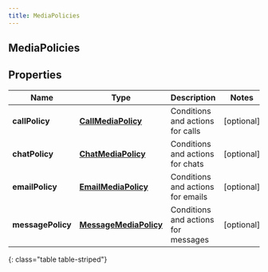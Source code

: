 ```yaml
---
title: MediaPolicies
---
```


## MediaPolicies

## Properties

| Name              | Type                                                                 | Description                         | Notes      |
| ----------------- | -------------------------------------------------------------------- | ----------------------------------- | ---------- |
| **callPolicy**    | <!----><!---->[**CallMediaPolicy**](CallMediaPolicy.md)<!---->       | Conditions and actions for calls    | [optional] |
| **chatPolicy**    | <!----><!---->[**ChatMediaPolicy**](ChatMediaPolicy.md)<!---->       | Conditions and actions for chats    | [optional] |
| **emailPolicy**   | <!----><!---->[**EmailMediaPolicy**](EmailMediaPolicy.md)<!---->     | Conditions and actions for emails   | [optional] |
| **messagePolicy** | <!----><!---->[**MessageMediaPolicy**](MessageMediaPolicy.md)<!----> | Conditions and actions for messages | [optional] |

{: class="table table-striped"}
